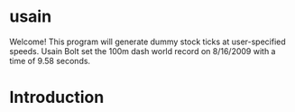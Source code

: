 # usain

Welcome! This program will generate dummy stock ticks at user-specified speeds.
Usain Bolt set the 100m dash world record on 8/16/2009 with a time of 9.58 seconds.

# Introduction




